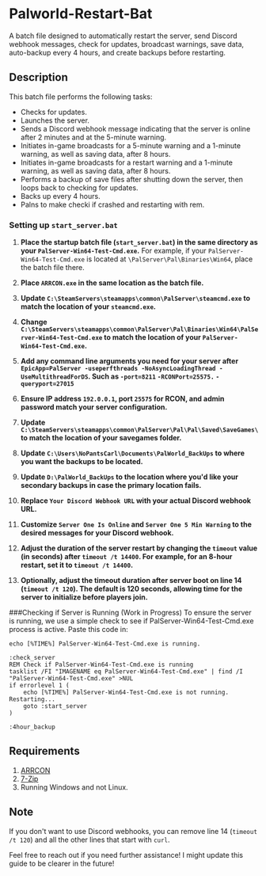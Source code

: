 # Palworld-Restart-Bat

A batch file designed to automatically restart the server, send Discord webhook messages, check for updates, broadcast warnings, save data, auto-backup every 4 hours, and create backups before restarting.

## Description

This batch file performs the following tasks:

- Checks for updates.
- Launches the server.
- Sends a Discord webhook message indicating that the server is online after 2 minutes and at the 5-minute warning.
- Initiates in-game broadcasts for a 5-minute warning and a 1-minute warning, as well as saving data, after 8 hours.
- Initiates in-game broadcasts for a restart warning and a 1-minute warning, as well as saving data, after 8 hours.
- Performs a backup of save files after shutting down the server, then loops back to checking for updates.
- Backs up every 4 hours.
- Palns to make checki if crashed and restarting with rem.

### Setting up `start_server.bat`

1. **Place the startup batch file (`start_server.bat`) in the same directory as your `PalServer-Win64-Test-Cmd.exe`.** For example, if your `PalServer-Win64-Test-Cmd.exe` is located at `\PalServer\Pal\Binaries\Win64`, place the batch file there.

2. **Place `ARRCON.exe` in the same location as the batch file.**

3. **Update `C:\SteamServers\steamapps\common\PalServer\steamcmd.exe` to match the location of your `steamcmd.exe`.**

4. **Change `C:\SteamServers\steamapps\common\PalServer\Pal\Binaries\Win64\PalServer-Win64-Test-Cmd.exe` to match the location of your `PalServer-Win64-Test-Cmd.exe`.**

5. **Add any command line arguments you need for your server after `EpicApp=PalServer -useperfthreads -NoAsyncLoadingThread -UseMultithreadForDS`. Such as `-port=8211` `-RCONPort=25575.` `-queryport=27015`** 

6. **Ensure IP address `192.0.0.1`, port `25575` for RCON, and admin password match your server configuration.**

7. **Update `C:\SteamServers\steamapps\common\PalServer\Pal\Pal\Saved\SaveGames\` to match the location of your savegames folder.**

8. **Update `C:\Users\NoPantsCarl\Documents\PalWorld_BackUps` to where you want the backups to be located.**

9. **Update `D:\PalWorld_BackUps` to the location where you'd like your secondary backups in case the primary location fails.**

10. **Replace `Your Discord Webhook URL` with your actual Discord webhook URL.**

11. **Customize `Server One Is Online` and `Server One 5 Min Warning` to the desired messages for your Discord webhook.**

12. **Adjust the duration of the server restart by changing the `timeout` value (in seconds) after `timeout /t 14400`. For example, for an 8-hour restart, set it to `timeout /t 14400`.**

13. **Optionally, adjust the timeout duration after server boot on line 14 (`timeout /t 120`). The default is 120 seconds, allowing time for the server to initialize before players join.**

###Checking if Server is Running (Work in Progress) 
To ensure the server is running, we use a simple check to see if PalServer-Win64-Test-Cmd.exe process is active. Paste this code in:

```
echo [%TIME%] PalServer-Win64-Test-Cmd.exe is running.

:check_server
REM Check if PalServer-Win64-Test-Cmd.exe is running
tasklist /FI "IMAGENAME eq PalServer-Win64-Test-Cmd.exe" | find /I "PalServer-Win64-Test-Cmd.exe" >NUL
if errorlevel 1 (
    echo [%TIME%] PalServer-Win64-Test-Cmd.exe is not running. Restarting...
    goto :start_server
)

:4hour_backup
```


## Requirements
1. [ARRCON](https://github.com/radj307/ARRCON)
2. [7-Zip](https://www.7-zip.org/)
3. Running Windows and not Linux.

## Note
If you don't want to use Discord webhooks, you can remove line 14 (`timeout /t 120`) and all the other lines that start with `curl`.

Feel free to reach out if you need further assistance! I might update this guide to be clearer in the future!
